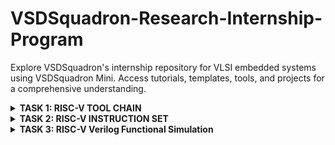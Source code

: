 # VSDSquadron-Research-Internship-Program

Explore VSDSquadron's internship repository for VLSI embedded systems using VSDSquadron Mini. Access tutorials, templates, tools, and projects for a comprehensive understanding.

<details>
<summary><b> TASK 1: RISC-V TOOL CHAIN </b></summary>

Install RISC-V [GNU ToolChain](https://github.com/riscv-collab/riscv-gnu-toolchain)
  
Compiling the C Program:
  
The sum of Numbers from 1 to n
  
Step 1: cd
  
step 2: gedit sum_1ton.c (save file name as .c)

step 3: Compilling -> gcc sum_1ton.c

step 4: Running    -> ./a.out sum_1ton.c

 
At final Output is printed.


![1](https://github.com/mreddybalaji/VSDSquadron-Research-Internship/assets/130784457/1d3e5a6a-75e6-41a9-9653-8475db57a33d)

```  
#include <stdio.h>
int main() 
{
    int i, n = 5, sum = 0;

    for (i = 0; i <= n; ++i)
    {
        sum += i;
    }

    printf("Sum of %d numbers is %d\n", n, sum);

    return 0;
}
```

Use the following commands for compiling in the RISC V Compiler: 

Step 1:

```
riscv64-unknown-elf-gcc -O1 -mabi=lp64 march=rv64i -o sum_1ton.o sum_1ton.c

```

![2](https://github.com/mreddybalaji/VSDSquadron-Research-Internship/assets/130784457/c3a5fdc9-1925-43b5-b5bf-d9ea8838d700)


*Use the following commands to open the assembly-level instruction:*

step 2: Go to a new tab

![3](https://github.com/mreddybalaji/VSDSquadron-Research-Internship/assets/130784457/ebb66b69-39fd-47a0-8b12-9d7b606cf8f5)


```
riscv64-unknown-elf-objdump -d sum_1ton.c
```
Step  3: To make it less 

![5](https://github.com/mreddybalaji/VSDSquadron-Research-Internship/assets/130784457/1fa9f509-cde9-4647-9951-4e4d6d568e54)





```
riscv64-unknown-elf-objdump -d sum_1ton.c | less
```


Search for the main 
use--> /main and press n 


![6](https://github.com/mreddybalaji/VSDSquadron-Research-Internship/assets/130784457/47209f29-f4ca-40db-a83c-6391d62bbb0f)


![Screenshot from 2024-05-27 21-55-52](https://github.com/mreddybalaji/VSDSquadron-Research-Internship/assets/130784457/43f038b2-713b-4d9c-a5cf-9fc0436fd89a)






now replace O1 to Ofast



![Screenshot from 2024-05-27 21-58-17](https://github.com/mreddybalaji/VSDSquadron-Research-Internship/assets/130784457/3bc7eea1-cc24-43b3-8dc3-afcc838c50e1)


To find the number of instruction 

start address of present sequence - start address of next sequence
</details>



<details>


<summary><b> TASK 2: RISC-V INSTRUCTION SET   </b></summary>


### RISC-V 
RISC-V is an open standard instruction set architecture (ISA) based on established reduced instruction set computer (RISC) principles. It is designed to be royalty-free and open-source, allowing anyone to use and contribute to the architecture without any licensing fees or restrictions.

### INSTRUCTIONS FORMAT IN RISC-V  
Sure, I'd be happy to provide an overview of the topics you've listed related to RISC-V instruction formats and architecture.

1. **General-Purpose Register and PC**:
   - RISC-V has 32 general-purpose 64-bit registers, named `x0` to `x31`.
   - `x0` is a hardwired zero register, which cannot be written to.
   - `x1` is the return address register (also known as the link register).
   - `x2` is the stack pointer register.
   - The program counter (PC) register holds the address of the currently executing instruction.
  
     <img width="191" alt="image" src="https://github.com/mreddybalaji/VSDSquadron-Research-Internship/assets/130784457/fb785ecf-41fb-4f74-a919-fe200be844d9">

2. **RISC-V Base Instruction Formats**:
   RISC-V defines six base instruction formats:
   - I-type
   - U-type
   - R-type
   - J-type
   - B-type
   - S-type (a subclass of I-type)
  
     <img width="391" alt="image" src="https://github.com/mreddybalaji/VSDSquadron-Research-Internship/assets/130784457/100192df-1b18-46c9-9341-6060be05cc2b">


3. **I-type Instruction Format**:
   - I-type instructions include load, immediate, and shift instructions.
   - The format is `opcode rd, rs1, immediate`.
   - The immediate value is a 12-bit signed integer.
  
     <img width="382" alt="image" src="https://github.com/mreddybalaji/VSDSquadron-Research-Internship/assets/130784457/25508962-128c-4814-9421-d947d898b829">


4. **U-type Instruction Format**:
   - U-type instructions include upper-immediate instructions.
   - The format is `opcode rd, immediate`.
   - The immediate value is a 20-bit unsigned integer.
  
     <img width="404" alt="image" src="https://github.com/mreddybalaji/VSDSquadron-Research-Internship/assets/130784457/4e5a9552-4cfb-4afd-9a1b-9fe7914c84db">


5. **R-type Instruction Format**:
   - R-type instructions include arithmetic, logical, and control-transfer instructions.
   - The format is `opcode rd, rs1, rs2`.
  
     <img width="385" alt="image" src="https://github.com/mreddybalaji/VSDSquadron-Research-Internship/assets/130784457/23df9b34-dcdd-44ab-b286-15dc9e15494a">


6. **J-type Instruction Format**:
   - J-type instructions include jump instructions.
   - The format is `opcode rd, immediate`.
   - The immediate value is a 20-bit signed integer.
  
     <img width="403" alt="image" src="https://github.com/mreddybalaji/VSDSquadron-Research-Internship/assets/130784457/a27204d2-350b-4c7c-ab68-74bac28de6c5">


7. **B-type Instruction Format**:
   - B-type instructions include conditional branch instructions.
   - The format is `opcode rs1, rs2, immediate`.
   - The immediate value is a 12-bit signed integer.
  
     <img width="407" alt="image" src="https://github.com/mreddybalaji/VSDSquadron-Research-Internship/assets/130784457/97976c44-5941-4cd2-b063-f6fc30f2ccdb">


8. **Load and Store Instructions**:
   - Load instructions (`load`, `lw`, `ld`) transfer data from memory to registers.
   - Store instructions (`store`, `sw`, `sd`) transfer data from registers to memory.
   - These instructions use the I-type format.

     <img width="407" alt="image" src="https://github.com/mreddybalaji/VSDSquadron-Research-Internship/assets/130784457/51fb76d3-0c04-4505-bec9-8d740ac27c00">

9. **Address Alignment**:
   - RISC-V requires aligned memory accesses for load and store instructions.
   - For 32-bit and 64-bit loads and stores, the address must be aligned to a 4-byte and 8-byte boundary, respectively.
   - Unaligned memory accesses can be emulated in software if necessary.
  
     

10. **Handle Overflow Situations**:
    - RISC-V does not have dedicated overflow detection instructions.
    - Overflow can be detected by checking the carry or sign bits of the result.
    - Specific instructions like `addiw` and `subw` can be used to perform 32-bit signed integer arithmetic with overflow detection.
    - Software can also implement overflow checking through conditional branches.




1. Command: `ADD r6, r2, r1`
   - Instruction Type: R-type
   - Instruction Format: `0000000 00001 00010 000 00110 0110011`

2. Command: `SUB r7, r1, r2`
   - Instruction Type: R-type
   - Instruction Format: `0100000 00010 00001 000 00111 0110011`

3. Command: `AND r8, r1, r3`
   - Instruction Type: R-type
   - Instruction Format: `0000000 00011 00001 111 01000 0110011`

4. Command: `OR r9, r2, r5`
   - Instruction Type: R-type
   - Instruction Format: `0000000 00101 00010 110 01001 0110011`

5. Command: `XOR r10, r1, r4`
   - Instruction Type: R-type
   - Instruction Format: `0000000 00100 00001 100 01010 0110011`

6. Command: `SLT r11, r2, r4`
   - Instruction Type: R-type
   - Instruction Format: `0000000 00100 00010 010 01011 0110011`

7. Command: `ADDI r12, r4, 5`
   - Instruction Type: I-type
   - Instruction Format: `000000000101 00100 000 01100 0010011`

8. Command: `SW r3, r1, 2`
   - Instruction Type: S-type
   - Instruction Format: `0000000 00001 00011 010 00010 0100011`

9. Command: `SRL r16, r14, r2`
   - Instruction Type: R-type
   - Instruction Format: `0000000 00010 01110 101 10000 0110011`

10. Command: `BNE r0, r1, 20`
    - Instruction Type: B-type
    - Instruction Format: `0000000 00001 00000 001 10100 1100011`

11. Command: `BEQ r0, r0, 15`
    - Instruction Type: B-type
    - Instruction Format: `0000000 00000 00000 000 01111 1100011`

12. Command: `LW r13, r1, 2`
    - Instruction Type: I-type
    - Instruction Format: `000000000010 00001 010 01101 0000011`

13. Command: `SLL r15, r1, r2`
    - Instruction Type: R-type
    - Instruction Format: `0000000 00010 00001 001 01111 0110011`








</details>



<details>
<summary><b> TASK 3: RISC-V Verilog Functional Simulation </b></summary>










